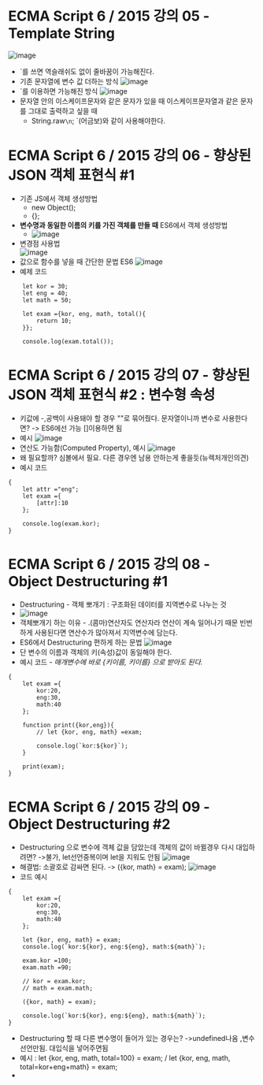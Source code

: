# ECMA Script 6 / 2015 강의 05 - Template String
![image](https://github.com/resti999/TIL/assets/40667871/dc0ce4b6-05b8-433c-9dd8-6b703503e501)
* `를 쓰면 역슬래쉬도 없이 줄바꿈이 가능해진다.
* 기존 문자열에 변수 값 더하는 방식
![image](https://github.com/resti999/TIL/assets/40667871/14257c60-ea23-4e9d-9bed-f943abfef108)
* `를 이용하면 가능해진 방식
![image](https://github.com/resti999/TIL/assets/40667871/4e0e1816-eb4c-42d7-a17a-bcbabaa887a0)
* 문자열 안의 이스케이프문자와 같은 문자가 있을 때 이스케이프문자열과 같은 문자를 그대로 출력하고 싶을 때
   * String.raw`\n`;   `(어금보)와 같이 사용해야한다.
 
# ECMA Script 6 / 2015 강의 06 - 향상된 JSON 객체 표현식 #1 
* 기존 JS에서 객체 생성방법
   * new Object();
   * {};
* **변수명과 동일한 이름의 키를 가진 객체를 만들 때** ES6에서 객체 생성방법
   *  ![image](https://github.com/resti999/TIL/assets/40667871/755a6cd8-69be-409f-8c90-e153077138ed)
* 변경점 사용법    
 ![image](https://github.com/resti999/TIL/assets/40667871/1fd4c008-2d94-4eec-bdd3-8d27402b107a)
* 값으로 함수를 넣을 때 간단한 문법 ES6
![image](https://github.com/resti999/TIL/assets/40667871/8e01e5f5-39de-41b0-af20-1308713bbc12)
* 예제 코드
```
    let kor = 30;
    let eng = 40;
    let math = 50;

    let exam ={kor, eng, math, total(){
        return 10;
    }};

    console.log(exam.total());
```

# ECMA Script 6 / 2015 강의 07 - 향상된 JSON 객체 표현식 #2 : 변수형 속성
* 키값에 -,공백이 사용돼야 할 경우 ""로 묶어줬다.  문자열이니까 변수로 사용한다면? -> ES6에선 가능 []이용하면 됨
* 예시
![image](https://github.com/resti999/TIL/assets/40667871/7d3b99d6-7741-4802-82f2-f4f585ca571e)
* 연산도 가능함(Computed Property), 예시
![image](https://github.com/resti999/TIL/assets/40667871/79508f51-7343-4815-9fb9-9431c940c64b)
* 왜 필요할까? 심볼에서 필요. 다른 경우엔 남용 안하는게 좋을듯(뉴렉처개인의견)
* 예시 코드
```
{
    let attr ="eng";
    let exam ={
        [attr]:10
    };

    console.log(exam.kor);
}
```

# ECMA Script 6 / 2015 강의 08 - Object Destructuring #1
* Destructuring - 객체 뽀개기 : 구조화된 데이터를 지역변수로 나누는 것
* ![image](https://github.com/resti999/TIL/assets/40667871/ebdff08f-2f24-4386-ac74-6dc2ee44b77e)
* 객체뽀개기 하는 이유 -   .(콤마)연산자도 연산자라 연산이 계속 일어나기 때문 빈번하게 사용된다면 연산수가 많아져서 지역변수에 담는다.
* ES6에서 Destructuring 편하게 하는 문법
![image](https://github.com/resti999/TIL/assets/40667871/a0e1a8ee-e9ad-42f8-ba7c-9fa89d8a2ed3)
* 단 변수의 이름과 객체의 키(속성)값이 동일해야 한다.
* 예시 코드 - *매개변수에 바로 {키이름, 키이름} 으로 받아도 된다.*
```
{
    let exam ={
        kor:20,
        eng:30,
        math:40
    };

    function print({kor,eng}){
        // let {kor, eng, math} =exam;

        console.log(`kor:${kor}`);
    }

    print(exam);
}
```

# ECMA Script 6 / 2015 강의 09 - Object Destructuring #2
* Destructuring 으로 변수에 객체 값을 담았는데 객체의 값이 바뀔경우 다시 대입하려면? ->불가, let선언중복이며 let을 지워도 안됨
![image](https://github.com/resti999/TIL/assets/40667871/ba1061e5-3ed3-4dcc-b721-6fcf95d440e5)
* 해결법:  소괄호로 감싸면 된다.  ->   ({kor, math} = exam);
![image](https://github.com/resti999/TIL/assets/40667871/485498a7-ee94-4ec2-a36c-1fa6686fed75)
* 코드 예시
```
{
    let exam ={
        kor:20,
        eng:30,
        math:40
    };

    let {kor, eng, math} = exam;
    console.log(`kor:${kor}, eng:${eng}, math:${math}`);

    exam.kor =100;
    exam.math =90;
    
    // kor = exam.kor;
    // math = exam.math;

    ({kor, math} = exam);

    console.log(`kor:${kor}, eng:${eng}, math:${math}`);
}
```
* Destructuring 할 때 다른 변수명이 들어가 있는 경우는? ->undefined나옴 ,변수선언만됨. 대입식을 넣어주면됨
* 예시 : let {kor, eng, math, total=100} = exam;  / let {kor, eng, math, total=kor+eng+math} = exam;
* 



